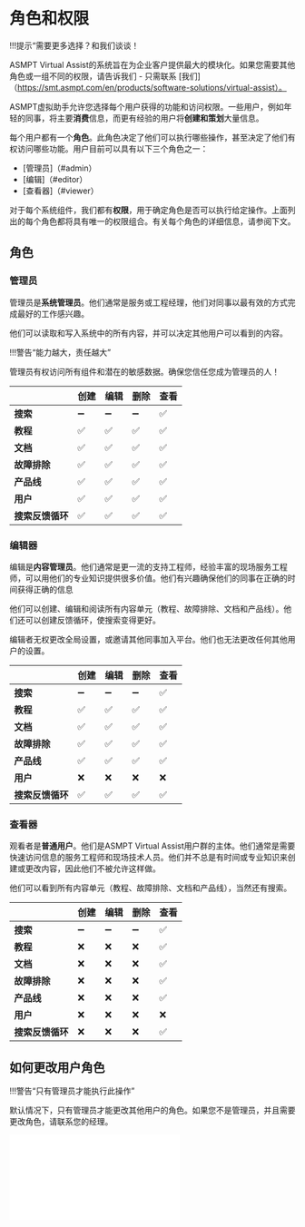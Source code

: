 # 角色和权限

!!!提示“需要更多选择？和我们谈谈！

ASMPT Virtual Assist的系统旨在为企业客户提供最大的模块化。如果您需要其他角色或一组不同的权限，请告诉我们 - 只需联系 [我们]（https://smt.asmpt.com/en/products/software-solutions/virtual-assist）。

ASMPT虚拟助手允许您选择每个用户获得的功能和访问权限。一些用户，例如年轻的同事，将主要**消费**信息，而更有经验的用户将**创建和策划**大量信息。

每个用户都有一个**角色**。此角色决定了他们可以执行哪些操作，甚至决定了他们有权访问哪些功能。用户目前可以具有以下三个角色之一：

- [管理员]（#admin）
- [编辑]（#editor）
- [查看器]（#viewer）

对于每个系统组件，我们都有**权限**，用于确定角色是否可以执行给定操作。上面列出的每个角色都将具有唯一的权限组合。有关每个角色的详细信息，请参阅下文。

## 角色

### 管理员

管理员是**系统管理员**。他们通常是服务或工程经理，他们对同事以最有效的方式完成最好的工作感兴趣。

他们可以读取和写入系统中的所有内容，并可以决定其他用户可以看到的内容。

!!!警告“能力越大，责任越大”

管理员有权访问所有组件和潜在的敏感数据。确保您信任您成为管理员的人！


|                      |创建 |编辑 |删除 |查看 |
|-----------------------|--------|------|--------|------|
|**搜索** |➖|➖|➖|✅|
|**教程** |✅|✅|✅|✅|
|**文档** |✅|✅|✅|✅|
|**故障排除** |✅|✅|✅|✅|
|**产品线** |✅|✅|✅|✅|
|**用户** |✅|✅|✅|✅|
|**搜索反馈循环** |✅|✅|✅|✅|

### 编辑器

编辑是**内容管理员**。他们通常是更一流的支持工程师，经验丰富的现场服务工程师，可以用他们的专业知识提供很多价值。他们有兴趣确保他们的同事在正确的时间获得正确的信息

他们可以创建、编辑和阅读所有内容单元（教程、故障排除、文档和产品线）。他们还可以创建反馈循环，使搜索变得更好。

编辑者无权更改全局设置，或邀请其他同事加入平台。他们也无法更改任何其他用户的设置。


|                      |创建 |编辑 |删除 |查看 |
|-----------------------|--------|------|--------|------|
|**搜索** |➖|➖|➖|✅|
|**教程** |✅|✅|✅|✅|
|**文档** |✅|✅|✅|✅|
|**故障排除** |✅|✅|✅|✅|
|**产品线** |✅|✅|✅|✅|
|**用户** |❌|❌|❌|❌|
|**搜索反馈循环** |✅|✅|✅|✅|

### 查看器

观看者是**普通用户**。他们是ASMPT Virtual Assist用户群的主体。他们通常是需要快速访问信息的服务工程师和现场技术人员。他们并不总是有时间或专业知识来创建或更改内容，因此他们不被允许这样做。

他们可以看到所有内容单元（教程、故障排除、文档和产品线），当然还有搜索。



|                      |创建 |编辑 |删除 |查看 |
|-----------------------|--------|------|--------|------|
|**搜索** |➖|➖|➖|✅|
|**教程** |❌|❌|❌|✅|
|**文档** |❌|❌|❌|✅|
|**故障排除** |❌|❌|❌|✅|
|**产品线** |❌|❌|❌|✅|
|**用户** |❌|❌|❌|❌|
|**搜索反馈循环** |❌|❌|❌|✅|

## 如何更改用户角色

!!!警告“只有管理员才能执行此操作”

默认情况下，只有管理员才能更改其他用户的角色。如果您不是管理员，并且需要更改角色，请联系您的经理。

<p align=“center”>
<iframe width=“560” height=“315” src=“https://www.youtube.com/embed/vvCPLvc_bmM” title=“编辑用户角色” frameborder=“0” allow=“加速度计; 自动播放; 剪贴板写入; 加密媒体; 陀螺仪; 画中画” allowfullscreen></iframe>
</p>
